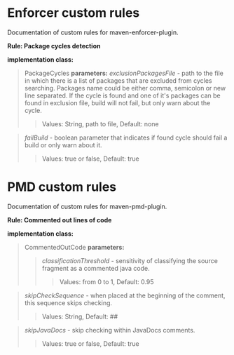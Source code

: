# Enforcer custom rules #

Documentation of custom rules for maven-enforcer-plugin.

**Rule: Package cycles detection**

**implementation class:**
> PackageCycles
**parameters:**
> _exclusionPackagesFile_ - path to the file in which there is a list of packages that are excluded from cycles searching. Packages name could be either comma, semicolon or new line separated. If the cycle is found and one of it's packages can be found in exclusion file, build will not fail, but only warn about the cycle.
> > Values: String, path to file,
> > Default: none


> _failBuild_ - boolean parameter that indicates if found cycle should fail a build or only warn about it.
> > Values: true or false,
> > Default: true

# PMD custom rules #

Documentation of custom rules for maven-pmd-plugin.

**Rule: Commented out lines of code**

**implementation class:**

> CommentedOutCode
**parameters:**
> > _classificationThreshold_ - sensitivity of classifying the source fragment as a commented java code.
> > > Values: from 0 to 1,
> > > Default: 0.95


> _skipCheckSequence_ - when placed at the beginning of the comment, this sequence skips checking.
> > Values: String,
> > Default: ##


> _skipJavaDocs_ - skip checking within JavaDocs comments.
> > Values: true or false,
> > Default: true